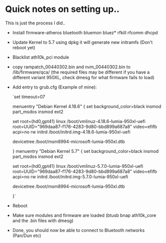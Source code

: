 # Quick notes on setting up..

This is just the process I did..



- Install firmware-atheros bluetooth bluemon bluez* rfkill rfcomm dhcpd
- Update Kernel to 5.7 using dpkg it will generate new initramfs (Don't reboot yet)

- Blacklist ath10k_pci module 

- copy rampatch_00440302.bin and nvm_00440302.bin to /lib/firmware/qca/ (the required files may be different if you have a different variant 950XL, check dmesg for what firmware fails to load)

- Add entry to grub.cfg (Example of mine):

  `set timeout=07

  menuentry "Debian Kernel 4.18.6" {
  	set background_color=black
  	insmod part_msdos
  	insmod ext2

  	set root=(hd0,gpt41)
  	linux /boot/vmlinuz-4.18.6-lumia-950xl-uefi root=UUID="969daa87-f176-4283-9d80-bbd899a687a8" video=efifb acpi=no rw
  	initrd /boot/initrd.img-4.18.6-lumia-950xl-uefi
  	
  	devicetree /boot/msm8994-microsoft-lumia-950xl.dtb

  }
  menuentry "Debian Kernel 5.7" {
  	set background_color=black
  	insmod part_msdos
  	insmod ext2

  	set root=(hd0,gpt41)
  	linux /boot/vmlinuz-5.7.0-lumia-950xl-uefi root=UUID="969daa87-f176-4283-9d80-bbd899a687a8" video=efifb acpi=no rw
  	initrd /boot/initrd.img-5.7.0-lumia-950xl-uefi
  	
  	devicetree /boot/msm8994-microsoft-lumia-950xl.dtb

  }`



- Reboot
- Make sure modules and firmware are loaded (btusb bnap ath10k_core and the .bin files with dmesg)
- Done, you should now be able to connect to Bluetooth networks (Pan/Dun etc)